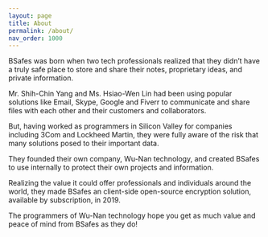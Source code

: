 ```yaml
---
layout: page
title: About
permalink: /about/
nav_order: 1000
---
```


BSafes was born when two tech professionals realized that they didn’t have a truly safe place to store and share their notes, proprietary ideas, and private information.

Mr. Shih-Chin Yang and Ms. Hsiao-Wen Lin had been using popular solutions like Email, Skype, Google and Fiverr to communicate and share files with each other and their customers and collaborators.

But, having worked as programmers in Silicon Valley for companies including 3Com and Lockheed Martin, they were fully aware of the risk that many solutions posed to their important data.
                    
They founded their own company, Wu-Nan technology, and created BSafes to use internally to protect their own projects and information.

Realizing the value it could offer professionals and individuals around the world, they made BSafes an client-side open-source encryption solution, available by subscription, in 2019.

The programmers of Wu-Nan technology hope you get as much value and peace of mind from BSafes as they do!

